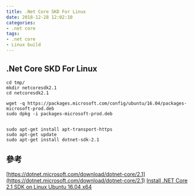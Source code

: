 ```yaml
---
title: .Net Core SKD For Linux
date: 2018-12-28 12:02:10
categories:
- .net core
tags:
- .net core
- Linux build
---
```

## .Net Core SKD For Linux

```
cd tmp/
mkdir netcoresdk2.1
cd netcoresdk2.1

wget -q https://packages.microsoft.com/config/ubuntu/16.04/packages-microsoft-prod.deb
sudo dpkg -i packages-microsoft-prod.deb


sudo apt-get install apt-transport-https
sudo apt-get update
sudo apt-get install dotnet-sdk-2.1

```

## 參考
[https://dotnet.microsoft.com/download/dotnet-core/2.1](https://dotnet.microsoft.com/download/dotnet-core/2.1)
[Install .NET Core 2.1 SDK on Linux Ubuntu 16.04 x64](https://dotnet.microsoft.com/download/linux-package-manager/ubuntu16-04/sdk-2.1.502)
